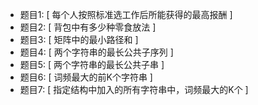 - 题目1: [ 每个人按照标准选工作后所能获得的最高报酬 ]
- 题目2: [ 背包中有多少种零食放法 ]
- 题目3: [ 矩阵中的最小路径和 ]
- 题目4: [ 两个字符串的最长公共子序列 ] 
- 题目5: [ 两个字符串的最长公共子串 ]
- 题目6: [ 词频最大的前K个字符串 ]
- 题目7: [ 指定结构中加入的所有字符串中，词频最大的K个 ]
